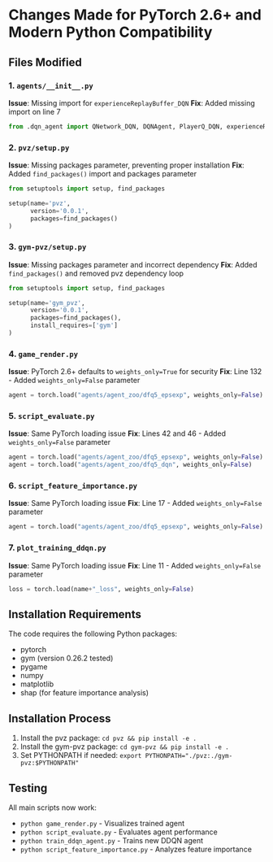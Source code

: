 # Changes Made for PyTorch 2.6+ and Modern Python Compatibility

## Files Modified

### 1. `agents/__init__.py`
**Issue**: Missing import for `experienceReplayBuffer_DQN`
**Fix**: Added missing import on line 7
```python
from .dqn_agent import QNetwork_DQN, DQNAgent, PlayerQ_DQN, experienceReplayBuffer_DQN
```

### 2. `pvz/setup.py`
**Issue**: Missing packages parameter, preventing proper installation
**Fix**: Added `find_packages()` import and packages parameter
```python
from setuptools import setup, find_packages

setup(name='pvz',
      version='0.0.1',
      packages=find_packages()
)
```

### 3. `gym-pvz/setup.py`
**Issue**: Missing packages parameter and incorrect dependency
**Fix**: Added `find_packages()` and removed pvz dependency loop
```python
from setuptools import setup, find_packages

setup(name='gym_pvz',
      version='0.0.1',
      packages=find_packages(),
      install_requires=['gym']
)
```

### 4. `game_render.py`
**Issue**: PyTorch 2.6+ defaults to `weights_only=True` for security
**Fix**: Line 132 - Added `weights_only=False` parameter
```python
agent = torch.load("agents/agent_zoo/dfq5_epsexp", weights_only=False)
```

### 5. `script_evaluate.py`
**Issue**: Same PyTorch loading issue
**Fix**: Lines 42 and 46 - Added `weights_only=False` parameter
```python
agent = torch.load("agents/agent_zoo/dfq5_epsexp", weights_only=False)
agent = torch.load("agents/agent_zoo/dfq5_dqn", weights_only=False)
```

### 6. `script_feature_importance.py`
**Issue**: Same PyTorch loading issue
**Fix**: Line 17 - Added `weights_only=False` parameter
```python
agent = torch.load("agents/agent_zoo/dfq5_epsexp", weights_only=False).to(DEVICE)
```

### 7. `plot_training_ddqn.py`
**Issue**: Same PyTorch loading issue
**Fix**: Line 11 - Added `weights_only=False` parameter
```python
loss = torch.load(name+"_loss", weights_only=False)
```

## Installation Requirements

The code requires the following Python packages:
- pytorch
- gym (version 0.26.2 tested)
- pygame
- numpy
- matplotlib
- shap (for feature importance analysis)

## Installation Process

1. Install the pvz package: `cd pvz && pip install -e .`
2. Install the gym-pvz package: `cd gym-pvz && pip install -e .`
3. Set PYTHONPATH if needed: `export PYTHONPATH="./pvz:./gym-pvz:$PYTHONPATH"`

## Testing

All main scripts now work:
- `python game_render.py` - Visualizes trained agent
- `python script_evaluate.py` - Evaluates agent performance
- `python train_ddqn_agent.py` - Trains new DDQN agent
- `python script_feature_importance.py` - Analyzes feature importance